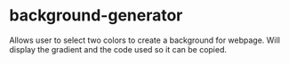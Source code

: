 # background-generator

Allows user to select two colors to create a background for webpage. Will display the gradient and the code used so it can be copied.
